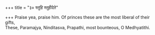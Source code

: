 +++
title = "३० स्तुहि स्तुहीदेते"

+++
Praise yea, praise him. Of princes these are the most liberal of their gifts,  
     These, Paramajya, Ninditasva, Prapathi, most bounteous, O Medhyatithi.